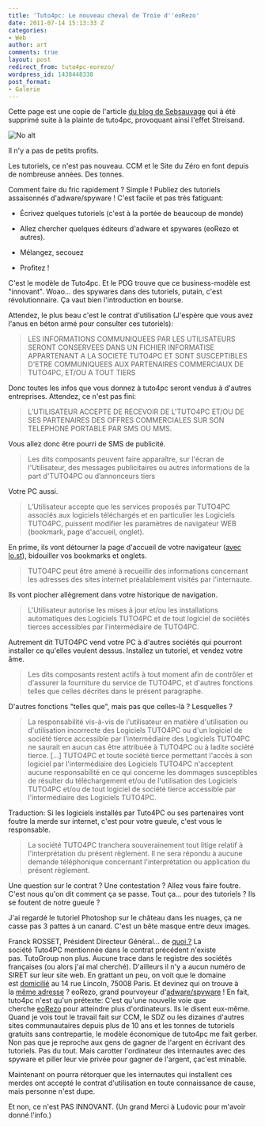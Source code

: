 ```yaml
---
title: 'Tuto4pc: Le nouveau cheval de Troie d''eoRezo'
date: 2011-07-14 15:13:33 Z
categories:
- Web
author: art
comments: true
layout: post
redirect_from: tuto4pc-eorezo/
wordpress_id: 1438448338
post_format:
- Galerie
---
```


Cette page est une copie de l'article [du blog de Sebsauvage](http://sebsauvage.net/rhaa/) qui à été supprimé suite à la plainte de tuto4pc, provoquant ainsi l'effet Streisand.

<img alt="No alt" data-src="https://static.irz.fr/2011/07/rha_20110628_money.jpg" src="https://static.irz.fr/thumb.php?size=<100&crop=0&src=https://static.irz.fr/2011/07/rha_20110628_money.jpg" />

Il n'y a pas de petits profits.

Les tutoriels, ce n'est pas nouveau. CCM et le Site du Zéro en font depuis de nombreuse années. Des tonnes.

Comment faire du fric rapidement ? Simple ! Publiez des tutoriels assaisonnés d'adware/spyware ! C'est facile et pas très fatiguant:




    
  * Écrivez quelques tutoriels (c'est à la portée de beaucoup de monde)

    
  * Allez chercher quelques éditeurs d'adware et spywares (eoRezo et autres).

    
  * Mélangez, secouez

    
  * Profitez !



C'est le modèle de Tuto4pc. Et le PDG trouve que ce business-modèle est "innovant". Woao... des spywares dans des tutoriels, putain, c'est révolutionnaire. Ça vaut bien l'introduction en bourse.

Attendez, le plus beau c'est le contrat d'utilisation (J'espère que vous avez l'anus en béton armé pour consulter ces tutoriels):



<blockquote>LES INFORMATIONS COMMUNIQUEES PAR LES UTILISATEURS SERONT CONSERVEES DANS UN FICHIER INFORMATISE APPARTENANT A LA SOCIETE TUTO4PC ET SONT SUSCEPTIBLES D'ETRE COMMUNIQUEES AUX PARTENAIRES COMMERCIAUX DE TUTO4PC, ET/OU A TOUT TIERS</blockquote>



Donc toutes les infos que vous donnez à tuto4pc seront vendus à d'autres entreprises. Attendez, ce n'est pas fini:



<blockquote>L’UTILISATEUR ACCEPTE DE RECEVOIR DE L'TUTO4PC ET/OU DE SES PARTENAIRES DES OFFRES COMMERCIALES SUR SON TELEPHONE PORTABLE PAR SMS OU MMS.</blockquote>



Vous allez donc être pourri de SMS de publicité.



<blockquote>Les dits composants peuvent faire apparaître, sur l'écran de l'Utilisateur, des messages publicitaires ou autres informations de la part d'TUTO4PC ou d’annonceurs tiers</blockquote>



Votre PC aussi.



<blockquote>L’Utilisateur accepte que les services proposés par TUTO4PC associés aux logiciels téléchargés et en particulier les Logiciels TUTO4PC, puissent modifier les paramètres de navigateur WEB (bookmark, page d'accueil, onglet).</blockquote>



En prime, ils vont détourner la page d'accueil de votre navigateur ([avec lo.st](http://www.commentcamarche.net/faq/17658-comment-supprimer-eorezo-eoengine-lo-st)), bidouiller vos bookmarks et onglets.



<blockquote>TUTO4PC peut être amené à recueillir des informations concernant les adresses des sites internet préalablement visités par l'internaute.</blockquote>



Ils vont piocher allègrement dans votre historique de navigation.



<blockquote>L'Utilisateur autorise les mises à jour et/ou les installations automatiques des Logiciels TUTO4PC et de tout logiciel de sociétés tierces accessibles par l'intermédiaire de TUTO4PC.</blockquote>



Autrement dit TUTO4PC vend votre PC à d'autres sociétés qui pourront installer ce qu'elles veulent dessus. Installez un tutoriel, et vendez votre âme.



<blockquote>Les dits composants restent actifs à tout moment afin de contrôler et d'assurer la fourniture du service de TUTO4PC, et d'autres fonctions telles que celles décrites dans le présent paragraphe.</blockquote>



D'autres fonctions "telles que", mais pas que celles-là ? Lesquelles ?



<blockquote>La responsabilité vis-à-vis de l'utilisateur en matière d'utilisation ou d'utilisation incorrecte des Logiciels TUTO4PC ou d'un logiciel de société tierce accessible par l'intermédiaire des Logiciels TUTO4PC ne saurait en aucun cas être attribuée à TUTO4PC ou à ladite société tierce.
[...]
TUTO4PC et toute société tierce permettant l'accès à son logiciel par l'intermédiaire des Logiciels TUTO4PC n'acceptent aucune responsabilité en ce qui concerne les dommages susceptibles de résulter du téléchargement et/ou de l'utilisation des Logiciels TUTO4PC et/ou de tout logiciel de société tierce accessible par l'intermédiaire des Logiciels TUTO4PC.</blockquote>



Traduction: Si les logiciels installés par Tuto4PC ou ses partenaires vont foutre la merde sur internet, c'est pour votre gueule, c'est vous le responsable.



<blockquote>La société TUTO4PC tranchera souverainement tout litige relatif à l'interprétation du présent règlement. Il ne sera répondu à aucune demande téléphonique concernant l'interprétation ou application du présent règlement.</blockquote>



Une question sur le contrat ? Une contestation ? Allez vous faire foutre. C'est nous qu'on dit comment ça se passe.
Tout ça... pour des tutoriels ? Ils se foutent de notre gueule ?

J'ai regardé le tutoriel Photoshop sur le château dans les nuages, ça ne casse pas 3 pattes à un canard. C'est un bête masque entre deux images.

Franck ROSSET, Président Directeur Général... de [quoi ?](http://www.tuto4pc-bourse.com/index.php?form=valid&option=com_content&view=article&id=2&Itemid=4) La société Tuto4PC mentionnée dans le contrat précédent n'existe pas. TutoGroup non plus. Aucune trace dans le registre des sociétés françaises (ou alors j'ai mal cherché). D'ailleurs il n'y a aucun numéro de SIRET sur leur site web. En grattant un peu, on voit que le domaine est [domicilié](http://whois.domaintools.com/tuto4pc.com) au 14 rue Lincoln, 75008 Paris. Et devinez qui on trouve à la [même adresse](http://whois.domaintools.com/eorezo.com) ? eoRezo, grand pourvoyeur d'[adware/spyware](http://www.commentcamarche.net/faq/17658-comment-supprimer-eorezo-eoengine-lo-st) ! En fait, tuto4pc n'est qu'un prétexte: C'est qu'une nouvelle voie que cherche [eoRezo](http://www.infogreffe.fr/infogreffe/getEntrepDetail.do?docId=750104B050330000) pour atteindre plus d'ordinateurs. Ils le disent eux-même.
Quand je vois tout le travail fait sur CCM, le SDZ ou les dizaines d'autres sites communautaires depuis plus de 10 ans et les tonnes de tutoriels gratuits sans contrepartie, le modèle économique de tuto4pc me fait gerber. Non pas que je reproche aux gens de gagner de l'argent en écrivant des tutoriels. Pas du tout. Mais carotter l'ordinateur des internautes avec des spyware et piller leur vie privée pour gagner de l'argent, çac'est minable.

Maintenant on pourra rétorquer que les internautes qui installent ces merdes ont accepté le contrat d'utilisation en toute connaissance de cause, mais personne n'est dupe.

Et non, ce n'est PAS INNOVANT.
(Un grand Merci à Ludovic pour m'avoir donné l'info.)
